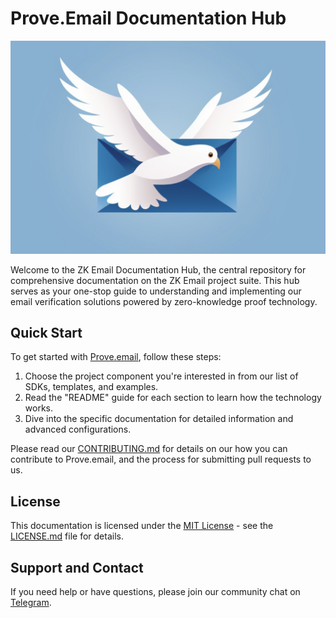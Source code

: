 # Prove.Email Documentation Hub

![Prove Email Logo](public/ProveEmailLogo.png)

Welcome to the ZK Email Documentation Hub, the central repository for comprehensive documentation on the ZK Email project suite. This hub serves as your one-stop guide to understanding and implementing our email verification solutions powered by zero-knowledge proof technology.


## Quick Start

To get started with [Prove.email](https://prove.email/), follow these steps:

1. Choose the project component you're interested in from our list of SDKs, templates, and examples.
2. Read the "README" guide for each section to learn how the technology works.
3. Dive into the specific documentation for detailed information and advanced configurations.

Please read our [CONTRIBUTING.md](CONTRIBUTING.md) for details on our how you can contribute to Prove.email, and the process for submitting pull requests to us.

## License

This documentation is licensed under the [MIT License](LICENSE.md) - see the [LICENSE.md](LICENSE.md) file for details.

## Support and Contact

If you need help or have questions, please join our community chat on [Telegram](https://t.me/zkemail).
